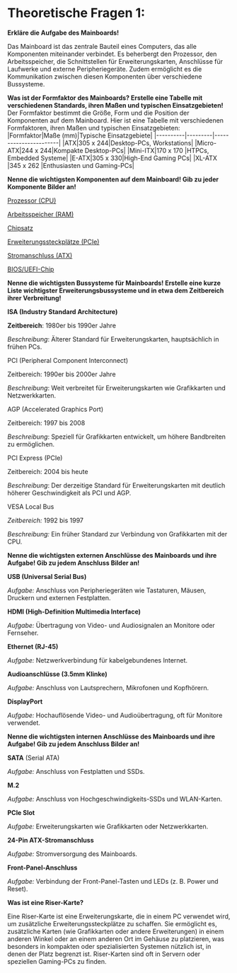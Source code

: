 # Theoretische Fragen 1:

**Erkläre die Aufgabe des Mainboards!**

Das Mainboard ist das zentrale Bauteil eines Computers, das alle Komponenten miteinander verbindet. Es beherbergt den Prozessor, den Arbeitsspeicher, die Schnittstellen für Erweiterungskarten, Anschlüsse für Laufwerke und externe Peripheriegeräte. Zudem ermöglicht es die Kommunikation zwischen diesen Komponenten über verschiedene Bussysteme.

**Was ist der Formfaktor des Mainboards? Erstelle eine Tabelle mit verschiedenen Standards, ihren Maßen und typischen Einsatzgebieten!**
Der Formfaktor bestimmt die Größe, Form und die Position der Komponenten auf dem Mainboard. Hier ist eine Tabelle mit verschiedenen Formfaktoren, ihren Maßen und typischen Einsatzgebieten:
|Formfaktor|Maße (mm)|Typische Einsatzgebiete|
|----------|---------|-----------------------|
|ATX|305 x 244|Desktop-PCs, Workstations|
|Micro-ATX|244 x 244|Kompakte Desktop-PCs|
|Mini-ITX|170 x 170	|HTPCs, Embedded Systeme|
|E-ATX|305 x 330|High-End Gaming PCs|
|XL-ATX	|345 x 262	|Enthusiasten und Gaming-PCs|

**Nenne die wichtigsten Komponenten auf dem Mainboard! Gib zu jeder Komponente Bilder an!**

[Prozessor (CPU)](Bilder_Infobase/image-1.png)

[Arbeitsspeicher (RAM)](Bilder_Infobase/image.png)

[Chipsatz](Bilder_Infobase/image-2.png)

[Erweiterungssteckplätze (PCIe)](Bilder_Infobase/image-3.png)

[Stromanschluss (ATX)](Bilder_Infobase/image.png)

[BIOS/UEFI-Chip](Bilder_Infobase/image-4.png)

**Nenne die wichtigsten Bussysteme für Mainboards! Erstelle eine kurze Liste wichtigster Erweiterungsbussysteme und in etwa dem Zeitbereich ihrer Verbreitung!**

**ISA (Industry Standard Architecture)**

**Zeitbereich**: 1980er bis 1990er Jahre

*Beschreibung*: Älterer Standard für Erweiterungskarten, hauptsächlich in frühen PCs.

PCI (Peripheral Component Interconnect)

Zeitbereich: 1990er bis 2000er Jahre

*Beschreibung*: Weit verbreitet für Erweiterungskarten wie Grafikkarten und Netzwerkkarten.

AGP (Accelerated Graphics Port)

Zeitbereich: 1997 bis 2008

*Beschreibung*: Speziell für Grafikkarten entwickelt, um höhere Bandbreiten zu ermöglichen.

PCI Express (PCIe)

Zeitbereich: 2004 bis heute

*Beschreibung*: Der derzeitige Standard für Erweiterungskarten mit deutlich höherer Geschwindigkeit als PCI und AGP.

VESA Local Bus

*Zeitbereich:* 1992 bis 1997

*Beschreibung:* Ein früher Standard zur Verbindung von Grafikkarten mit der CPU.


**Nenne die wichtigsten externen Anschlüsse des Mainboards und ihre Aufgabe! Gib zu jedem Anschluss Bilder an!**

**USB (Universal Serial Bus)**

*Aufgabe:* Anschluss von Peripheriegeräten wie Tastaturen, Mäusen, Druckern und externen Festplatten.

**HDMI (High-Definition Multimedia Interface)**

*Aufgabe:* Übertragung von Video- und Audiosignalen an Monitore oder Fernseher.

**Ethernet (RJ-45)**

*Aufgabe:* Netzwerkverbindung für kabelgebundenes Internet.

**Audioanschlüsse (3.5mm Klinke)**

*Aufgabe:* Anschluss von Lautsprechern, Mikrofonen und Kopfhörern.

**DisplayPort**

*Aufgabe:* Hochauflösende Video- und Audioübertragung, oft für Monitore verwendet.

**Nenne die wichtigsten internen Anschlüsse des Mainboards und ihre Aufgabe! Gib zu jedem Anschluss Bilder an!**

**SATA** (Serial ATA)

*Aufgabe:* Anschluss von Festplatten und SSDs.

**M.2**

*Aufgabe:* Anschluss von Hochgeschwindigkeits-SSDs und WLAN-Karten.

**PCIe Slot**

*Aufgabe:* Erweiterungskarten wie Grafikkarten oder Netzwerkkarten.

**24-Pin ATX-Stromanschluss**

*Aufgabe:* Stromversorgung des Mainboards.

**Front-Panel-Anschluss**

*Aufgabe:* Verbindung der Front-Panel-Tasten und LEDs (z. B. Power und Reset).


**Was ist eine Riser-Karte?**

Eine Riser-Karte ist eine Erweiterungskarte, die in einem PC verwendet wird, um zusätzliche Erweiterungssteckplätze zu schaffen. Sie ermöglicht es, zusätzliche Karten (wie Grafikkarten oder andere Erweiterungen) in einem anderen Winkel oder an einem anderen Ort im Gehäuse zu platzieren, was besonders in kompakten oder spezialisierten Systemen nützlich ist, in denen der Platz begrenzt ist. Riser-Karten sind oft in Servern oder speziellen Gaming-PCs zu finden.
